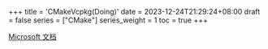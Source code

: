 +++
title = 'CMakeVcpkg(Doing)'
date = 2023-12-24T21:29:24+08:00
draft = false
series = ["CMake"]
series_weight = 1
toc = true
+++

[Microsoft 文档](https://learn.microsoft.com/zh-cn/vcpkg/users/buildsystems/cmake-integration)